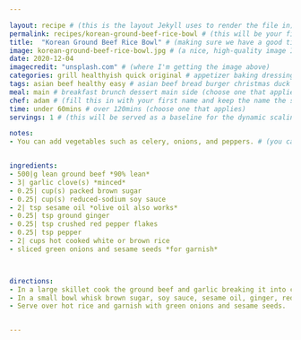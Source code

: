 ```yaml
---

layout: recipe # (this is the layout Jekyll uses to render the file in)
permalink: recipes/korean-ground-beef-rice-bowl # (this will be your final, pretty URL)
title:  "Korean Ground Beef Rice Bowl" # (making sure we have a good title)
image: korean-ground-beef-rice-bowl.jpg # (a nice, high-quality image I will carefully select for you)
date: 2020-12-04
imagecredit: "unsplash.com" # (where I'm getting the image above)
categories: grill healthyish quick original # appetizer baking dressing drink grill healthyish marinade oven pickling quick raw salad sandwich sauce snack soup
tags: asian beef healthy easy # asian beef bread burger christmas duck french fruit indian italian mexican nuts pasta pork poultry rice seafood thanksgiving vegetarian
meal: main # breakfast brunch dessert main side (choose one that applies)
chef: adam # (fill this in with your first name and keep the name the same for all your recipes, since each chef has his own collection of recipes)
time: under 60mins # over 120mins (choose one that applies)
servings: 1 # (this will be served as a baseline for the dynamic scaling)

notes: 
- You can add vegetables such as celery, onions, and peppers. # (you can add recipe notes here, if you don't have any just delete this whole section and it won't be processed)


ingredients:
- 500|g lean ground beef *90% lean*
- 3| garlic clove(s) *minced*
- 0.25| cup(s) packed brown sugar
- 0.25| cup(s) reduced-sodium soy sauce
- 2| tsp sesame oil *olive oil also works*
- 0.25| tsp ground ginger
- 0.25| tsp crushed red pepper flakes
- 0.25| tsp pepper
- 2| cups hot cooked white or brown rice
- sliced green onions and sesame seeds *for garnish*



directions:
- In a large skillet cook the ground beef and garlic breaking it into crumbles over medium heat until no longer pink.
- In a small bowl whisk brown sugar, soy sauce, sesame oil, ginger, red pepper flakes and pepper. Pour over the ground beef and let simmer for another minute or two.
- Serve over hot rice and garnish with green onions and sesame seeds.


--- 
```

<!-- Below is the description, just write what you want or leave it empty 😁 -->
